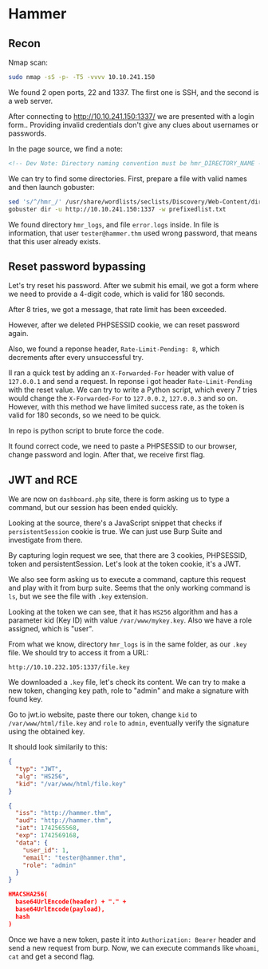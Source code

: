 # Hammer

## Recon

Nmap scan:

```bash
sudo nmap -sS -p- -T5 -vvvv 10.10.241.150
```

We found 2 open ports, 22 and 1337. The first one is SSH, and the second is a web server.

After connecting to http://10.10.241.150:1337/ we are presented with a login form.. Providing invalid credentials don't give any clues about usernames or passwords.

In the page source, we find a note:

```html
<!-- Dev Note: Directory naming convention must be hmr_DIRECTORY_NAME -->
```

We can try to find some directories. First, prepare a file with valid names and then launch gobuster:

```bash
sed 's/^/hmr_/' /usr/share/wordlists/seclists/Discovery/Web-Content/directory-list-2.3-medium.txt > prefixedlist.txt
gobuster dir -u http://10.10.241.150:1337 -w prefixedlist.txt
```

We found directory `hmr_logs`, and file `error.logs` inside. In file is information, that user `tester@hammer.thm` used wrong password, that means that this user already exists.

## Reset password bypassing

Let's try reset his password. After we submit his email, we got a form where we need to provide a 4-digit code, which is valid for 180 seconds.

After 8 tries, we got a message, that rate limit has been exceeded.

However, after we deleted PHPSESSID cookie, we can reset password again.

Also, we found a reponse header, `Rate-Limit-Pending: 8`, which decrements after every unsuccessful try.

II ran a quick test by adding an `X-Forwarded-For` header with value of `127.0.0.1` and send a request. In reponse i got header `Rate-Limit-Pending` with the reset value. We can try to write a Python script, which every 7 tries would change the `X-Forwarded-For` to `127.0.0.2`, `127.0.0.3` and so on. However, with this method we have limited success rate, as the token is valid for 180 seconds, so we need to be quick.

In repo is python script to brute force the code.

It found correct code, we need to paste a PHPSESSID to our browser, change password and login. After that, we receive first flag.

## JWT and RCE

We are now on `dashboard.php` site, there is form asking us to type a command, but our session has been ended quickly.

Looking at the source, there's a JavaScript snippet that checks if `persistentSession` cookie is true. We can just use Burp Suite and investigate from there.

By capturing login request we see, that there are 3 cookies, PHPSESSID, token and persistentSession. Let's look at the token cookie, it's a JWT.

We also see form asking us to execute a command, capture this request and play with it from burp suite. Seems that the only working command is `ls`, but we see the file with `.key` extension.

Looking at the token we can see, that it has `HS256` algorithm and has a parameter kid (Key ID) with value `/var/www/mykey.key`. Also we have a role assigned, which is "user".

From what we know, directory `hmr_logs` is in the same folder, as our `.key` file. We should try to access it from a URL:

```
http://10.10.232.105:1337/file.key
```

We downloaded a `.key` file, let's check its content. We can try to make a new token, changing key path, role to "admin" and make a signature with found key.

Go to jwt.io website, paste there our token, change `kid` to `/var/www/html/file.key` and `role` to `admin`, eventually verify the signature using the obtained key.

It should look similarily to this:

```json
{
  "typ": "JWT",
  "alg": "HS256",
  "kid": "/var/www/html/file.key"
}

{
  "iss": "http://hammer.thm",
  "aud": "http://hammer.thm",
  "iat": 1742565568,
  "exp": 1742569168,
  "data": {
    "user_id": 1,
    "email": "tester@hammer.thm",
    "role": "admin"
  }
}

HMACSHA256(
  base64UrlEncode(header) + "." +
  base64UrlEncode(payload),
  hash
)
```

Once we have a new token, paste it into `Authorization: Bearer` header and send a new request from burp. Now, we can execute commands like `whoami`, `cat` and get a second flag.